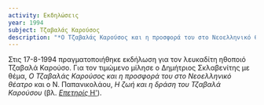 ```yaml
---
activity: Εκδηλώσεις
year: 1994
subject: Τζαβαλάς Καρούσος
description: "*Ο Τζαβαλάς Καρούσος και η προσφορά του στο Νεοελληνικό θέατρο,* Λευκάδα 17 Αυγούστου 1994. Ομιλητές Δημήτριος Χ. Σκλαβενίτης \(η μελέτη του δημοσιεύτηκε στην *Επετηρίδα Εταιρείας Λευκαδικών Μελετών,* τ. Η', 1995\) και ο Ν. Παπανικολάου."
---
```


Στις 17-8-1994 πραγματοποιήθηκε εκδήλωση για τον λευκαδίτη ηθοποιό Τζαβαλά Καρούσο. Για τον τιμώμενο μίλησε ο Δημήτριος Σκλαβενίτης με θέμα, *Ο Τζαβαλάς Καρούσος και η προσφορά του στο Νεοελληνικό θέατρο* και ο Ν. Παπανικολάου, *Η ζωή και η δράση του Τζαβαλά Καρούσου* \(βλ. [*Επετηρίς* Η'](/publications/epetirides/epetiris_08.html)\).
